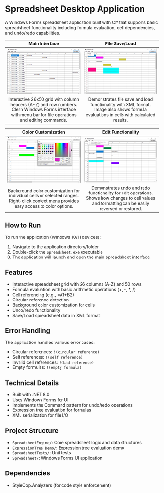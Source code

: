 # Spreadsheet Desktop Application

A Windows Forms spreadsheet application built with C# that supports basic spreadsheet functionality including formula evaluation, cell dependencies, and undo/redo capabilities.

<div align="center">

| Main Interface | File Save/Load |
|:--------------:|:------------------:|
| ![Main Spreadsheet Interface](images/Spreadsheet1.png) | ![File Save Load Example](images/Spreadsheet2.png) |
| Interactive 26x50 grid with column headers (A-Z) and row numbers. Clean Windows Forms interface with menu bar for file operations and editing commands. | Demonstrates file save and load functionality with XML format. Image also shows formula evaluations in cells with calculated results. |

| **Color Customization** | **Edit Functionality** |
|:----------------------:|:------------------:|
| ![Background Color Features](images/Spreadsheet3.png) | ![Undo Redo Edit Features](images/Spreadsheet4.png) |
| Background color customization for individual cells or selected ranges. Right-click context menu provides easy access to color options. | Demonstrates undo and redo functionality for edit operations. Shows how changes to cell values and formatting can be easily reversed or restored. |

</div>

## How to Run

To run the application (Windows 10/11 devices):

1. Navigate to the application directory/folder
2. Double-click the `Spreadsheet.exe` executable
3. The application will launch and open the main spreadsheet interface

## Features

- Interactive spreadsheet grid with 26 columns (A-Z) and 50 rows
- Formula evaluation with basic arithmetic operations (+, -, *, /)
- Cell referencing (e.g., =A1+B2)
- Circular reference detection
- Background color customization for cells
- Undo/redo functionality
- Save/Load spreadsheet data in XML format

## Error Handling

The application handles various error cases:
- Circular references: `!(circular reference)`
- Self references: `!(self reference)`
- Invalid cell references: `!(bad reference)`
- Empty formulas: `!(empty formula)`

## Technical Details

- Built with .NET 8.0
- Uses Windows Forms for UI
- Implements the Command pattern for undo/redo operations
- Expression tree evaluation for formulas
- XML serialization for file I/O

## Project Structure

- `SpreadsheetEngine/`: Core spreadsheet logic and data structures
- `ExpressionTree_Demo/`: Expression tree evaluation demo
- `SpreadsheetTests/`: Unit tests
- `Spreadsheet/`: Windows Forms UI application

## Dependencies

- StyleCop.Analyzers (for code style enforcement)